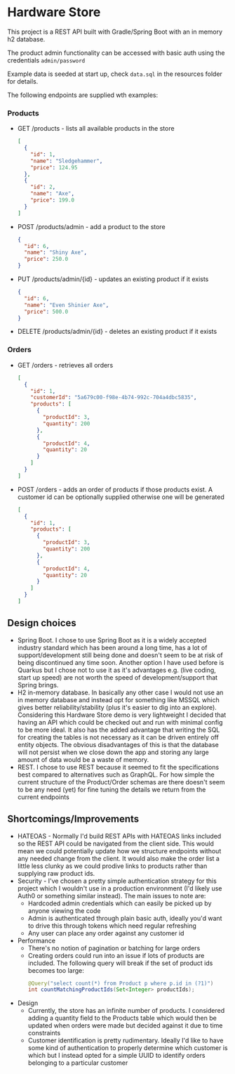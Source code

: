 # Hardware Store
This project is a REST API built with Gradle/Spring Boot with an in memory h2 database.

The product admin functionality can be accessed with basic auth using the credentials `admin/password`

Example data is seeded at start up, check `data.sql` in the resources folder for details.

The following endpoints are supplied wth examples:
### Products
* GET /products - lists all available products in the store
  ```json
  [
    {
      "id": 1,
      "name": "Sledgehammer",
      "price": 124.95
    },
    {
      "id": 2,
      "name": "Axe",
      "price": 199.0
    }
  ]
  ```
* POST /products/admin - add a product to the store
  ```json
  {
    "id": 6,
    "name": "Shiny Axe",
    "price": 250.0
  }
  ```
* PUT /products/admin/{id} - updates an existing product if it exists
  ```json
  {
    "id": 6,
    "name": "Even Shinier Axe",
    "price": 500.0
  }
  ```
* DELETE /products/admin/{id} - deletes an existing product if it exists
### Orders
* GET /orders - retrieves all orders
  ```json
  [
    {
      "id": 1,
      "customerId": "5a679c00-f98e-4b74-992c-704a4dbc5835",
      "products": [
        {
          "productId": 3,
          "quantity": 200
        },
        {
          "productId": 4,
          "quantity": 20
        }
      ]
    }
  ]
  ```
* POST /orders - adds an order of products if those products exist. A customer id can be optionally supplied otherwise one will be generated
  ```json
  [
    {
      "id": 1,
      "products": [
        {
          "productId": 3,
          "quantity": 200
        },
        {
          "productId": 4,
          "quantity": 20
        }
      ]
    }
  ]
  ```

## Design choices
* Spring Boot. I chose to use Spring Boot as it is  a widely accepted industry standard which has been around a long time, has a lot of support/development still being done and doesn't seem to be at risk of being discontinued any time soon. Another option I have used before is Quarkus but I chose not to use it as it's advantages e.g. (live coding, start up speed) are not worth the speed of development/support that Spring brings.
* H2 in-memory database. In basically any other case I would not use an in memory database and instead opt for something like MSSQL which gives better reliability/stability (plus it's easier to dig into an explore). Considering this Hardware Store demo is very lightweight I decided that having an API which could be checked out and run with minimal config to be more ideal. It also has the added advantage that writing the SQL for creating the tables is not necessary as it can be driven entirely off entity objects. The obvious disadvantages of this is that the database will not persist when we close down the app and storing any large amount of data would be a waste of memory.
* REST. I chose to use REST because it seemed to fit the specifications best compared to alternatives such as GraphQL. For how simple the current structure of the Product/Order schemas are there doesn't seem to be any need (yet) for fine tuning the details we return from the current endpoints

## Shortcomings/Improvements
* HATEOAS - Normally I'd build REST APIs with HATEOAS links included so the REST API could be navigated from the client side. This would mean we could potentially update how we structure endpoints without any needed change from the client. It would also make the order list a little less clunky as we could prodive links to products rather than supplying raw product ids.
* Security - I've chosen a pretty simple authentication strategy for this project which I wouldn't use in a production environment (I'd likely use Auth0 or something similar instead). The main issues to note are:
  * Hardcoded admin credentials which can easily be picked up by anyone viewing the code
  * Admin is authenticated through plain basic auth, ideally you'd want to drive this through tokens which need regular refreshing
  * Any user can place any order against any customer id
* Performance
  * There's no notion of pagination or batching for large orders
  * Creating orders could run into an issue if lots of products are included. The following query will break if the set of product ids becomes too large:
    ```java
    @Query("select count(*) from Product p where p.id in (?1)")
    int countMatchingProductIds(Set<Integer> productIds);
    ```
* Design
  * Currently, the store has an infinite number of products. I considered adding a quantity field to the Products table which would then be updated when orders were made but decided against it due to time constraints
  * Customer identification is pretty rudimentary. Ideally I'd like to have some kind of authentication to properly determine which customer is which but I instead opted for a simple UUID to identify orders belonging to a particular customer
